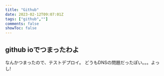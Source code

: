 ```yaml
---
title: "Github"
date: 2023-02-12T09:07:01Z
tags: ["github",""]
comments: false
showToc: false
---
```

## github ioでつまったわよ</dev>

なんかつまったので、テストデプロイ。</dev>
どうもDNSの問題だったぽい。。。よっし!</dev>
